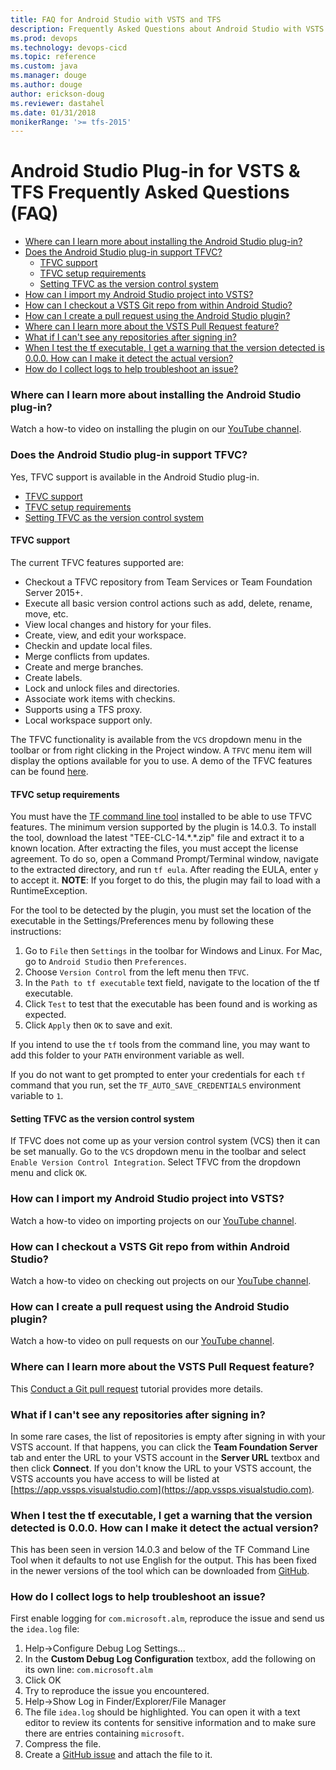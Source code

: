 ```yaml
---
title: FAQ for Android Studio with VSTS and TFS
description: Frequently Asked Questions about Android Studio with VSTS and TFS
ms.prod: devops
ms.technology: devops-cicd
ms.topic: reference
ms.custom: java
ms.manager: douge
ms.author: douge
author: erickson-doug
ms.reviewer: dastahel
ms.date: 01/31/2018
monikerRange: '>= tfs-2015'
---
```



# Android Studio Plug-in for VSTS & TFS Frequently Asked Questions (FAQ)


* [Where can I learn more about installing the Android Studio plug-in?](#where-can-i-learn-more-about-installing-the-android-studio-plug-in)
* [Does the Android Studio plug-in support TFVC?](#does-the-android-studio-plug-in-support-tfvc)
  * [TFVC support](#tfvc-support)
  * [TFVC setup requirements](#tfvc-setup-requirements)
  * [Setting TFVC as the version control system](#setting-tfvc-as-the-version-control-system)
* [How can I import my Android Studio project into VSTS?](#how-can-i-import-my-android-studio-project-into-vsts)
* [How can I checkout a VSTS Git repo from within Android Studio?](#how-can-i-checkout-a-vsts-git-repo-from-within-android-studio)
* [How can I create a pull request using the Android Studio plugin?](#how-can-i-create-a-pull-request-using-the-android-studio-plugin)
* [Where can I learn more about the VSTS Pull Request feature?](#where-can-i-learn-more-about-the-vsts-pull-request-feature)
* [What if I can't see any repositories after signing in?](#what-if-i-cant-see-any-repositories-after-signing-in)
* [When I test the tf executable, I get a warning that the version detected is 0.0.0. How can I make it detect the actual version?](#when-i-test-the-tf-executable-i-get-a-warning-that-the-version-detected-is-000-how-can-i-make-it-detect-the-actual-version)
* [How do I collect logs to help troubleshoot an issue?](#how-do-i-collect-logs-to-help-troubleshoot-an-issue)


### Where can I learn more about installing the Android Studio plug-in?

Watch a how-to video on installing the plugin on our [YouTube channel](https://www.youtube.com/watch?v=vhDNLyMsXGk).

### Does the Android Studio plug-in support TFVC?

Yes, TFVC support is available in the Android Studio plug-in.

* [TFVC support](#tfvc-support)
* [TFVC setup requirements](#tfvc-setup-requirements)
* [Setting TFVC as the version control system](#setting-tfvc-as-the-version-control-system)

#### TFVC support
 The current TFVC features supported are:
* Checkout a TFVC repository from Team Services or Team Foundation Server 2015+.
* Execute all basic version control actions such as add, delete, rename, move, etc.
* View local changes and history for your files.
* Create, view, and edit your workspace.
* Checkin and update local files.
* Merge conflicts from updates.
* Create and merge branches.
* Create labels.
* Lock and unlock files and directories.
* Associate work items with checkins.
* Supports using a TFS proxy.
* Local workspace support only.

The TFVC functionality is available from the `VCS` dropdown menu in the toolbar or from right clicking in the Project window. A `TFVC`
menu item will display the options available for you to use. A demo of the TFVC features can be found <a href="https://youtu.be/va5rM5ZaXIg" target="_blank">here</a>.

#### TFVC setup requirements
You must have the <a href="https://github.com/Microsoft/team-explorer-everywhere/releases" target="_blank">TF command line tool</a> installed to be able
to use TFVC features. The minimum version supported by the plugin is 14.0.3. To install the tool, download the latest "TEE-CLC-14.\*.\*.zip" file and extract it
to a known location. After extracting the files, you must accept the license agreement. To do so, open a Command Prompt/Terminal
window, navigate to the extracted directory, and run `tf eula`. After reading the EULA, enter `y` to accept it. **NOTE**: If you forget to do this,
the plugin may fail to load with a RuntimeException.

For the tool to be detected by the plugin, you must set the location of the executable in the Settings/Preferences menu by following these instructions:

1. Go to `File` then `Settings` in the toolbar for Windows and Linux. For Mac, go to `Android Studio` then `Preferences`.
2. Choose `Version Control` from the left menu then `TFVC`.
3. In the `Path to tf executable` text field, navigate to the location of the tf executable.
4. Click `Test` to test that the executable has been found and is working as expected.
5. Click `Apply` then `OK` to save and exit.

If you intend to use the `tf` tools from the command line, you may want to add this folder to your `PATH` environment variable as well.

If you do not want to get prompted to enter your credentials for each `tf` command that you run, set the `TF_AUTO_SAVE_CREDENTIALS` environment variable to `1`.

#### Setting TFVC as the version control system
If TFVC does not come up as your version control system (VCS) then it can be set manually. Go to the `VCS` dropdown menu in the toolbar
and select `Enable Version Control Integration`. Select TFVC from the dropdown menu and click `OK`.



### How can I import my Android Studio project into VSTS?

Watch a how-to video on importing projects on our [YouTube channel](https://www.youtube.com/watch?v=D7bpC6KwrA4).

### How can I checkout a VSTS Git repo from within Android Studio?

Watch a how-to video on checking out projects on our [YouTube channel](https://www.youtube.com/watch?v=dzGVkna-Nzs).

### How can I create a pull request using the Android Studio plugin?

Watch a how-to video on pull requests on our [YouTube channel](https://www.youtube.com/watch?v=lcSXH23xrY8).

### Where can I learn more about the VSTS Pull Request feature?

This [Conduct a Git pull request](../git/tutorial/pullrequest.md) tutorial provides more details.

### What if I can't see any repositories after signing in?

In some rare cases, the list of repositories is empty after signing in with your VSTS account.  If that happens, you can click the **Team Foundation Server** tab and enter the URL to your VSTS account in the **Server URL** textbox and then click **Connect**.  If you don't know the URL to your VSTS account, the VSTS accounts you have access to will be listed at [https://app.vssps.visualstudio.com](https://app.vssps.visualstudio.com).

### When I test the tf executable, I get a warning that the version detected is 0.0.0. How can I make it detect the actual version?

This has been seen in version 14.0.3 and below of the TF Command Line Tool when it defaults to not use English for the output. This has been fixed in the newer versions of the tool which can be  downloaded from [GitHub](https://github.com/Microsoft/team-explorer-everywhere/releases).


### How do I collect logs to help troubleshoot an issue?

First enable logging for `com.microsoft.alm`, reproduce the issue and send us the `idea.log` file:
1. Help->Configure Debug Log Settings...
2. In the **Custom Debug Log Configuration** textbox, add the following on its own line:
    `com.microsoft.alm`
3. Click OK
4. Try to reproduce the issue you encountered.
5. Help->Show Log in Finder/Explorer/File Manager
6. The file `idea.log` should be highlighted.  You can open it with a text editor to review its contents for sensitive information and to make sure there are entries containing `microsoft`.
7. Compress the file.
8. Create a [GitHub issue](https://github.com/Microsoft/vso-intellij/issues/new) and attach the file to it.

